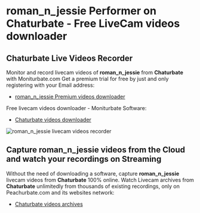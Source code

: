 # roman_n_jessie Performer on Chaturbate - Free LiveCam videos downloader

## Chaturbate Live Videos Recorder

Monitor and record livecam videos of **roman_n_jessie** from **Chaturbate** with Moniturbate.com
Get a premium trial for free by just and only registering with your Email address:
* [roman_n_jessie Premium videos downloader](https://moniturbate.com/request-demo-licence-key.html)

Free livecam videos downloader - Moniturbate Software:
* [Chaturbate videos downloader](https://moniturbate.com/moniturbate-download-software.html)

![roman_n_jessie livecam videos recorder](https://peachurnet.com/templates/moniturbate-software.png)


## Capture roman_n_jessie videos from the Cloud and watch your recordings on Streaming

Without the need of downloading a software, capture **roman_n_jessie** livecam videos from **Chaturbate** 100% online.
Watch Livecam archives from **Chaturbate** unlimitedly from thousands of existing recordings, only on Peachurbate.com and its websites network:
* [Chaturbate videos archives](https://peachurnet.com/)